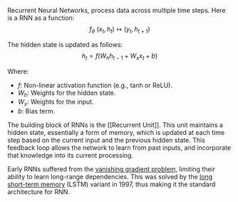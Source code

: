 Recurrent Neural Networks, process data across multiple time steps. Here is a RNN as a function:
$$
f_{\theta} \ (x_t, h_t) \mapsto (y_t, h_{t+1})
$$

The hidden state is updated as follows:
$$
h_t = f(W_h h_{t-1} + W_x x_t + b)
$$

Where:  
- $f$: Non-linear activation function (e.g., tanh or ReLU).
- $W_h$: Weights for the hidden state.  
- $W_x$: Weights for the input.  
- $b$: Bias term.  



The building block of RNNs is the [[Recurrent Unit]]. This unit maintains a hidden state, essentially a form of memory, which is updated at each time step based on the current input and the previous hidden state. This feedback loop allows the network to learn from past inputs, and incorporate that knowledge into its current processing.

Early RNNs suffered from the [vanishing gradient problem](https://en.wikipedia.org/wiki/Vanishing_gradient_problem "Vanishing gradient problem"), limiting their ability to learn long-range dependencies. This was solved by the [long short-term memory](https://en.wikipedia.org/wiki/Long_short-term_memory "Long short-term memory") (LSTM) variant in 1997, thus making it the standard architecture for RNN.

